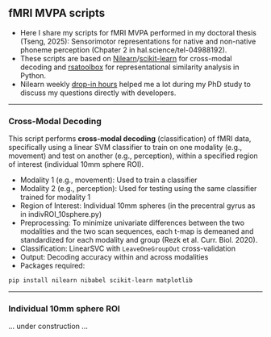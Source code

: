 ## fMRI MVPA scripts

- Here I share my scripts for fMRI MVPA performed in my doctoral thesis (Tseng, 2025): Sensorimotor representations for native and non-native phoneme perception (Chpater 2 in hal.science/tel-04988192).
- These scripts are based on <a href="https://nilearn.github.io/stable/index.html">Nilearn</a>/<a href="https://scikit-learn.org/stable/">scikit-learn</a> for cross-modal decoding and <a href="https://rsatoolbox.readthedocs.io/en/stable/">rsatoolbox</a> for representational similarity analysis in Python.
- Nilearn weekly <a href="https://nilearn.github.io/stable/development.html#how-to-get-help">drop-in hours</a> helped me a lot during my PhD study to discuss my questions directly with developers.

---

### Cross-Modal Decoding

This script performs **cross-modal decoding** (classification) of fMRI data, specifically using a linear SVM classifier to train on one modality (e.g., movement) and test on another (e.g., perception), within a specified region of interest (individual 10mm sphere ROI).

- Modality 1 (e.g., movement): Used to train a classifier
- Modality 2 (e.g., perception): Used for testing using the same classifier trained for modality 1
- Region of Interest: Individual 10mm spheres (in the precentral gyrus as in indivROI_10sphere.py)
- Preprocessing: To minimize univariate differences between the two modalities and the two scan sequences, each t-map is demeaned and standardized for each modality and group (Rezk et al. Curr. Biol. 2020).
- Classification: LinearSVC with `LeaveOneGroupOut` cross-validation
- Output: Decoding accuracy within and across modalities
- Packages required: 
```bash
pip install nilearn nibabel scikit-learn matplotlib
```

---

### Individual 10mm sphere ROI

... under construction ...
